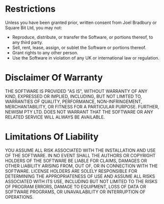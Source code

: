 Restrictions
============

Unless you have been granted prior, written consent from Joel Bradbury or Square Bit Ltd, you may not:

 * Reproduce, distribute, or transfer the Software, or portions thereof, to any third party.
 * Sell, rent, lease, assign, or sublet the Software or portions thereof.
 * Grant rights to any other person.
 * Use the Software in violation of any UK or international law or regulation.


Disclaimer Of Warranty
======================

THE SOFTWARE IS PROVIDED "AS IS", WITHOUT WARRANTY OF ANY KIND, EXPRESSED OR IMPLIED, INCLUDING, BUT NOT LIMITED TO, WARRANTIES OF QUALITY, PERFORMANCE, NON-INFRINGEMENT, MERCHANTABILITY, OR FITNESS FOR A PARTICULAR PURPOSE. FURTHER, NEWISM PTY LTD. DOES NOT WARRANT THAT THE SOFTWARE OR ANY RELATED SERVICE WILL ALWAYS BE AVAILABLE.

Limitations Of Liability
========================

YOU ASSUME ALL RISK ASSOCIATED WITH THE INSTALLATION AND USE OF THE SOFTWARE. IN NO EVENT SHALL THE AUTHORS OR COPYRIGHT HOLDERS OF THE SOFTWARE BE LIABLE FOR CLAIMS, DAMAGES OR OTHER LIABILITY ARISING FROM, OUT OF, OR IN CONNECTION WITH THE SOFTWARE. LICENSE HOLDERS ARE SOLELY RESPONSIBLE FOR DETERMINING THE APPROPRIATENESS OF USE AND ASSUME ALL RISKS ASSOCIATED WITH ITS USE, INCLUDING BUT NOT LIMITED TO THE RISKS OF PROGRAM ERRORS, DAMAGE TO EQUIPMENT, LOSS OF DATA OR SOFTWARE PROGRAMS, OR UNAVAILABILITY OR INTERRUPTION OF OPERATIONS.